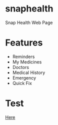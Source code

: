 # snaphealth
Snap Health Web Page

# Features
- Reminders
- My Medicines
- Doctors
- Medical History
- Emergency
- Quick Fix

# Test
[Here](https://play.google.com/store/apps/details?id=com.ionicframework.snaphealth314200)
